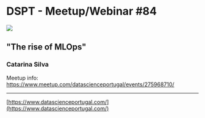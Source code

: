 # DSPT - Meetup/Webinar #84

![](https://secure.meetupstatic.com/photos/event/b/2/c/b/highres_494505771.jpeg)

## "The rise of MLOps"
### Catarina Silva

Meetup info: https://www.meetup.com/datascienceportugal/events/275968710/

---
[https://www.datascienceportugal.com/](https://www.datascienceportugal.com/)
